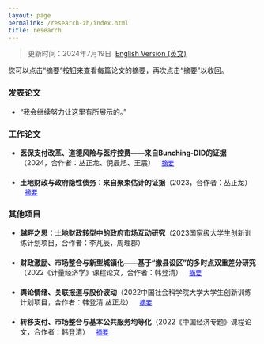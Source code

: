 ```yaml
---
layout: page
permalink: /research-zh/index.html
title: research
---
```


> 更新时间：2024年7月19日&nbsp;  [English Version (英文)](https://yapengf.com/research/)



您可以点击“摘要”按钮来查看每篇论文的摘要，再次点击“摘要”以收回。

### 发表论文

- “我会继续努力让这里有所展示的。”
  
### 工作论文

<ul>
  <li>
    <span><strong>医保支付改革、道德风险与医疗控费——来自Bunching-DID的证据</strong>（2024，合作者：丛正龙、倪晨旭、王震）</span>
    <button class="toggle-abstract" onclick="toggleAbstract('abstract1')">摘要</button>
    <div id="abstract1" class="abstract-content">
      <p>本文旨在评估医保支付方式改革特别是DRG/DIP支付模式对于医疗费用控制和医疗质量提升的影响，通过前沿的Bunching-DID方法识别医保“起付线”对患者就诊行为的扭曲效应（道德风险），发现“起付线”的设置使得大约8%的就诊费用被调整至起付线以上，人均年度医疗费用平均提高28.8%。在考虑“起付线”诱导患者道德风险的情况下，DRG/DIP改革在降低医疗费用和提高医疗质量方面的效果有限，“起付线”附近的患者自付费用不降反升，而医院存在“推诿”重症病人的倾向，政策效应在地区、医院特点、患者特征等方面存在异质性。此外，DIP相比DRG能有效降低患者道德风险、缓解医院控费预期。本文在针对评估医疗提质控费的政策工具方面具有一定启示作用，如何精准识别或者避免道德风险问题，或将成为之后政策评估尤其是健康经济学中的重点与难点。</p>
    </div>
  </li>
  <li>
    <span><strong>土地财政与政府隐性债务：来自聚束估计的证据</strong>（2023，合作者：丛正龙）</span>
    <button class="toggle-abstract" onclick="toggleAbstract('abstract2')">摘要</button>
    <div id="abstract2" class="abstract-content">
      <p>稳妥处置地方政府隐性债务问题是未来政府工作的重点和难点，文章基于聚束估计方法，利用工业用地出让最低价标准政策对土地交易市场的冲击，识别地方土地出让行为对政府隐性债务的影响。研究发现，《全国工业用地出让最低价标准》的实施使得土地成交单价出现了显著的聚束效应，平均有11.09%的地块成交单价受《标准》影响而调整至最低价标准右侧；地方政府工业用地出让总价款受政策影响，相较于反事实分布平均增加了7.96%，地方政府综合土地出让总收入受政策影响，相较于反事实分布平均降低了1.5%，地方政府隐性债务受政策影响，相较于反事实分布平均增加了14.1%。Wald估计结果显示，地方工业用地出让价款每增加1%，地方政府隐性债务规模将增加1.768%，综合土地出让价款每增加1%，地方政府隐性债务规模将减少9.502%，意味着地方政府工业用地收入对于政府隐性债务具有正向效应，而地方政府综合土地出让收入对于政府隐性债务具有负向的挤出效应。研究结果为防范化解地方政府债务风险、实现高质量发展提供了创新路径和理论证据。</p>
    </div>
  </li>
</ul>

### 其他项目

- **越畔之思：土地财政转型中的政府市场互动研究**（2023国家级大学生创新训练计划项目，合作者：李芃辰，周理郡）
  
<ul>
  <li>
    <span><strong>财政激励、市场整合与新型城镇化——基于“撤县设区”的多时点双重差分研究</strong>（2022《计量经济学》课程论文，合作者：韩登清）</span>
    <button class="toggle-abstract" onclick="toggleAbstract('abstract3')">摘要</button>
    <div id="abstract3" class="abstract-content">
      <p>撤县设区”是地方政府在行政主导型城镇化发展过程中的重要方式，利用2009年至2019年全国260个城市的统计数据，构建基于“以人为本、四化同步、城乡统筹、生态文明、基础设施”本质要求的新型城镇化评价体系，借助“撤县设区”政策的准自然实验，研究财政激励、市场整合对新型城镇化发展的影响。研究发现：实行“撤县设区”能够整合市域要素市场，显著提高区县基本公共服务水平，推动以人为核心的新型城镇化发展；实行“撤县设区”能够缓解资本的极化效应，促进生产要素向区县扩散，从而促进新型城镇化发展，弥补市场主导型城镇化过程中的不足；但“撤县设区”会对城乡统筹和生态文明产生不同程度的负面影响。</p>
    </div>
  </li>
    <li>
    <span><strong>舆论情绪、关联报道与股价波动</strong>（2022中国社会科学院大学大学生创新训练计划项目，合作者：韩登清 丛正龙）</span>
    <button class="toggle-abstract" onclick="toggleAbstract('abstract4')">摘要</button>
    <div id="abstract4" class="abstract-content">
      <p>随着互联网媒体的快速发展，间接的关联报道对于市场舆情也产生越来越重要的影响。为研究媒体关联报道对股价波动的非线性效应，通过嵌入关联信息结构提出改进的文本信息抽取模块，用以获取关联报道与股票间的关联度。利用A股上市公司的交易数据研究舆情、媒体报道关联度与股价波动间的影响，结果表明：（1）相比正向舆论情绪，负向舆论情绪对股价影响更强烈；（2）报道关联度存在单个门限效应，报道关联度较低时，正向舆论情绪对股价影响更强烈，滞后新闻的影响几乎为0；（3）媒体关联报道对于股价的影响具有时效性；（4）媒体关联报道对于股价的影响随公司规模增大而逐渐增强。</p>
    </div>
  </li>
  <li>
    <span><strong>转移支付、市场整合与基本公共服务均等化</strong>（2022《中国经济专题》课程论文，合作者：韩登清）</span>
    <button class="toggle-abstract" onclick="toggleAbstract('abstract5')">摘要</button>
    <div id="abstract5" class="abstract-content">
      <p>分权体制下产生的市场分割导致各地重复建设严重，不利于基本公共服务均等化目标的实现，本文认为通过调整政府间转移支付，能够促进政府市场资源整合，进而提高基本公共服务均等化水平。实证结果表明：基本公共服务的供给在全国范围内存在集聚效应；统一大市场建设对基本公共服务均等化具有复杂的非线性作用，并且对东部地区和西部地区表现为正向效应，对中部地区则表现为负向效应；给予中部地区政府更多自主性有利于当地经济发展和公共服务均等化水平的提高。</p>
    </div>
  </li>
  <!-- 添加更多论文条目 -->
</ul>

<script>
  function toggleAbstract(id) {
    var abstract = document.getElementById(id);
    if (abstract.style.display === "none" || abstract.style.display === "") {
      abstract.style.display = "block";
    } else {
      abstract.style.display = "none";
    }
  }
</script>

<style>
  .abstract-content {
    display: none;
    margin-top: 10px;
    font-size: 0.9em; /* 调整摘要内容的字体大小 */
    background-color: #f0f0f0; /* 设置摘要内容的背景色 */
    padding: 10px; /* 设置摘要内容的内边距 */
    border-radius: 5px; /* 设置摘要内容的圆角 */
  }
  .toggle-abstract {
    cursor: pointer;
    color: blue;
    background: none;
    border: none;
    padding: 0;
    text-decoration: underline;
    margin-left: 10px;
    font-size: 0.9em; /* 调整“摘要”按钮的字体大小 */
  }
  li {
    margin-bottom: 20px;
  }
</style>
